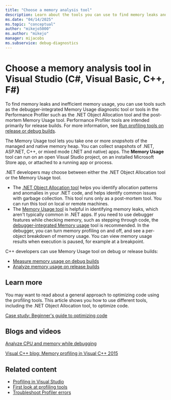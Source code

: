 ```yaml
---
title: "Choose a memory analysis tool"
description: Learn about the tools you can use to find memory leaks and inefficient memory usage, tools such as the Memory Usage tool and the .NET Object Allocation tool.
ms.date: "04/14/2025"
ms.topic: "conceptual"
author: "mikejo5000"
ms.author: "mikejo"
manager: mijacobs
ms.subservice: debug-diagnostics
---
```

# Choose a memory analysis tool in Visual Studio (C#, Visual Basic, C++, F#)

To find memory leaks and inefficient memory usage, you can use tools such as the debugger-integrated Memory Usage diagnostic tool or tools in the Performance Profiler such as the .NET Object Allocation tool and the post-mortem Memory Usage tool. Performance Profiler tools are intended primarily for release builds. For more information, see [Run profiling tools on release or debug builds](../profiling/running-profiling-tools-with-or-without-the-debugger.md).

The Memory Usage tool lets you take one or more *snapshots* of the managed and native memory heap. You can collect snapshots of .NET, ASP.NET, C++, or mixed mode (.NET and native) apps. The **Memory Usage** tool can run on an open Visual Studio project, on an installed Microsoft Store app, or attached to a running app or process.

.NET developers may choose between either the .NET Object Allocation tool or the Memory Usage tool.

- The [.NET Object Allocation tool](../profiling/dotnet-alloc-tool.md) helps you identify allocation patterns and anomalies in your .NET code, and helps identify common issues with garbage collection. This tool runs only as a post-mortem tool. You can run this tool on local or remote machines.
- The [Memory Usage tool](../profiling/memory-usage-without-debugging2.md) is helpful in identifying memory leaks, which aren't typically common in .NET apps. If you need to use debugger features while checking memory, such as stepping through code, the [debugger-integrated Memory usage](../profiling/memory-usage.md) tool is recommended. In the debugger, you can turn memory profiling on and off, and see a per-object breakdown of memory usage. You can view memory usage results when execution is paused, for example at a breakpoint.

C++ developers can use Memory Usage tool on debug or release builds:

- [Measure memory usage on debug builds](../profiling/memory-usage.md)
- [Analyze memory usage on release builds](../profiling/memory-usage-without-debugging2.md)

## Learn more

You may want to read about a general approach to optimizing code using the profiling tools. This article shows you how to use different tools, including the .NET Object Allocation tool, to optimize code.

[Case study: Beginner's guide to optimizing code](../profiling/optimize-code-using-profiling-tools.md)

## Blogs and videos

[Analyze CPU and memory while debugging](https://devblogs.microsoft.com/visualstudio/analyze-cpu-memory-while-debugging/)

[Visual C++ blog: Memory profiling in Visual C++ 2015](https://devblogs.microsoft.com/cppblog/memory-profiling-in-visual-c-2015/)

## Related content

- [Profiling in Visual Studio](../profiling/index.yml)
- [First look at profiling tools](../profiling/profiling-feature-tour.md)
- [Troubleshoot Profiler errors](../profiling/troubleshoot-profiler-errors.md)
